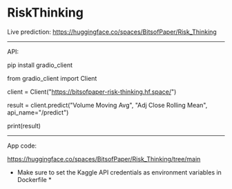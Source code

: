 # RiskThinking

Live prediction:
https://huggingface.co/spaces/BitsofPaper/Risk_Thinking

--------------------------------------------------------------------------------------------
API:

pip install gradio_client

from gradio_client import Client

client = Client("https://bitsofpaper-risk-thinking.hf.space/")

result = client.predict("Volume Moving Avg", "Adj Close Rolling Mean", api_name="/predict")

print(result)

--------------------------------------------------------------------------------------------
App code:

https://huggingface.co/spaces/BitsofPaper/Risk_Thinking/tree/main


* Make sure to set the Kaggle API credentials as environment variables in Dockerfile *
